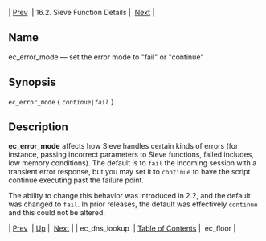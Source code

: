| [Prev](sieve.ref.ec_dns_lookup)  | 16.2. Sieve Function Details |  [Next](sieve.ref.ec_floor) |

<a name="sieve.ref.ec_error_mode"></a>
## Name

ec_error_mode — set the error mode to "fail" or "continue"

## Synopsis

`ec_error_mode` { *`continue|fail`* }

<a name="idp29522256"></a>
## Description

**ec_error_mode** affects how Sieve handles certain kinds of errors (for instance, passing incorrect parameters to Sieve functions, failed includes, low memory conditions). The default is to `fail` the incoming session with a transient error response, but you may set it to `continue` to have the script continue executing past the failure point.

The ability to change this behavior was introduced in 2.2, and the default was changed to `fail`. In prior releases, the default was effectively `continue` and this could not be altered.

| [Prev](sieve.ref.ec_dns_lookup)  | [Up](sieve.ref.files) |  [Next](sieve.ref.ec_floor) |
| ec_dns_lookup  | [Table of Contents](index) |  ec_floor |
